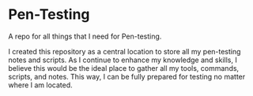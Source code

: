 # Pen-Testing
A repo for all things that I need for Pen-testing. 

I created this repository as a central location to store all my pen-testing notes and scripts. 
As I continue to enhance my knowledge and skills, I believe this would be the ideal place to gather all my tools, commands, scripts, and notes. 
This way, I can be fully prepared for testing no matter where I am located.
